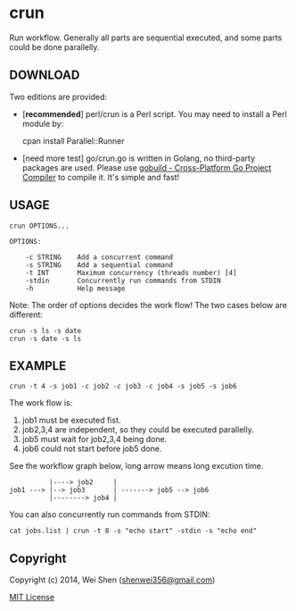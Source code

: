 crun
====

Run workflow. Generally all parts are sequential executed, and some parts could be done parallelly.


DOWNLOAD
-------------

Two editions are provided:

- [**recommended**] perl/crun is a Perl script. You may need to install a Perl module by:

    cpan install Parallel::Runner

- [need more test] go/crun.go is written in Golang, no third-party packages are used. Please use [gobuild - Cross-Platform Go Project Compiler](http://gobuild.io/download/github.com/shenwei356/crun/go) to compile it. It's simple and fast!
    

USAGE
-----
   
    crun OPTIONS...

    OPTIONS:

        -c STRING    Add a concurrent command
        -s STRING    Add a sequential command
        -t INT       Maximum concurrency (threads number) [4]
        -stdin       Concurrently run commands from STDIN
        -h           Help message
        
Note: The order of options decides the work flow! The two cases below are different:
    
    crun -s ls -s date
    crun -s date -s ls

EXAMPLE
-------    
    
    crun -t 4 -s job1 -c job2 -c job3 -c job4 -s job5 -s job6

The work flow is: 

1. job1 must be executed fist. 
2. job2,3,4 are independent, so they could be executed parallelly.
3. job5 must wait for job2,3,4 being done.
4. job6 could not start before job5 done.
 
See the workflow graph below, long arrow means long excution time.
    
              |----> job2     |  
    job1 ---> |--> job3       | -------> job5 --> job6
              |--------> job4 |
     
You can also concurrently run commands from STDIN:

    cat jobs.list | crun -t 8 -s "echo start" -stdin -s "echo end" 


Copyright
--------

Copyright (c) 2014, Wei Shen (shenwei356@gmail.com)


[MIT License](https://github.com/shenwei356/crun/blob/master/LICENSE)
